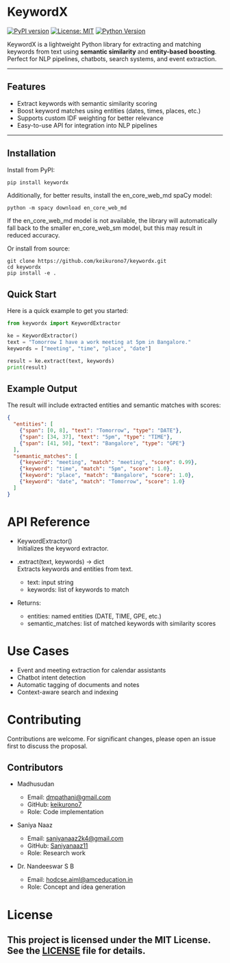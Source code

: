 # KeywordX

[![PyPI version](https://badge.fury.io/py/keywordx.svg)](https://pypi.org/project/keywordx/)
[![License: MIT](https://img.shields.io/badge/License-MIT-yellow.svg)](https://opensource.org/licenses/MIT)
[![Python Version](https://img.shields.io/badge/python-3.8+-blue.svg)](https://www.python.org/)

KeywordX is a lightweight Python library for extracting and matching keywords from text using **semantic similarity** and **entity-based boosting**.  
Perfect for NLP pipelines, chatbots, search systems, and event extraction.

---

##  Features

-  Extract keywords with semantic similarity scoring  
-  Boost keyword matches using entities (dates, times, places, etc.)  
-  Supports custom IDF weighting for better relevance  
-  Easy-to-use API for integration into NLP pipelines  

---

##  Installation

Install from PyPI:

```bash
pip install keywordx
```

Additionally, for better results, install the en_core_web_md spaCy model:

```
python -m spacy download en_core_web_md
```
If the en_core_web_md model is not available, the library will automatically fall back to the smaller en_core_web_sm model, but this may result in reduced accuracy.

Or install from source:

```
git clone https://github.com/keikurono7/keywordx.git
cd keywordx
pip install -e .
```

## Quick Start

Here is a quick example to get you started:

```python
from keywordx import KeywordExtractor

ke = KeywordExtractor()
text = "Tomorrow I have a work meeting at 5pm in Bangalore."
keywords = ["meeting", "time", "place", "date"]

result = ke.extract(text, keywords)
print(result)
```

## Example Output

The result will include extracted entities and semantic matches with scores:

```json
{
  "entities": [
    {"span": [0, 8], "text": "Tomorrow", "type": "DATE"},
    {"span": [34, 37], "text": "5pm", "type": "TIME"},
    {"span": [41, 50], "text": "Bangalore", "type": "GPE"}
  ],
  "semantic_matches": [
    {"keyword": "meeting", "match": "meeting", "score": 0.99},
    {"keyword": "time", "match": "5pm", "score": 1.0},
    {"keyword": "place", "match": "Bangalore", "score": 1.0},
    {"keyword": "date", "match": "Tomorrow", "score": 1.0}
  ]
}
```
# API Reference

- KeywordExtractor() <br>
  Initializes the keyword extractor.

- .extract(text, keywords) → dict <br>
  Extracts keywords and entities from text.
  - text: input string
  - keywords: list of keywords to match

- Returns:
  - entities: named entities (DATE, TIME, GPE, etc.)
  - semantic_matches: list of matched keywords with similarity scores

# Use Cases

- Event and meeting extraction for calendar assistants
- Chatbot intent detection
- Automatic tagging of documents and notes
- Context-aware search and indexing

# Contributing

Contributions are welcome. For significant changes, please open an issue first to discuss the proposal.

## Contributors

- Madhusudan
    - Email: dmpathani@gmail.com
    - GitHub: [keikurono7](https://github.com/keikurono7)
    - Role: Code implementation

- Saniya Naaz
    - Email: saniyanaaz2k4@gmail.com
    - GitHub: [Saniyanaaz11](https://github.com/Saniyanaaz11)
    - Role: Research work

- Dr. Nandeeswar S B
    - Email: hodcse.aiml@amceducation.in
    - Role: Concept and idea generation

# License

This project is licensed under the MIT License. See the [LICENSE](https://github.com/keikurono7/keywordx/blob/main/LICENSE.txt) file for details.
---
